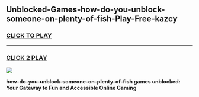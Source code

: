 
## Unblocked-Games-how-do-you-unblock-someone-on-plenty-of-fish-Play-Free-kazcy
<h3>
<a href="https://premium76.site?title=how-do-you-unblock-someone-on-plenty-of-fish&ref=20M">CLICK TO PLAY</a></h3>
<hr>

<h3>
<a href="https://premium76.site?title=how-do-you-unblock-someone-on-plenty-of-fish&ref=20M">CLICK 2 PLAY</a>
  
</h3>

<a href="https://premium76.site?title=how-do-you-unblock-someone-on-plenty-of-fish&ref=19M"><img src="https://clearcache.store/games.png"></a>


**how-do-you-unblock-someone-on-plenty-of-fish games unblocked: Your Gateway to Fun and Accessible Online Gaming**
